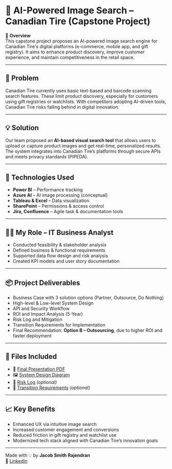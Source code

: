 # 🛒 AI-Powered Image Search – Canadian Tire (Capstone Project)

🚀 **Overview**  
This capstone project proposes an AI-powered image search engine for Canadian Tire's digital platforms (e-commerce, mobile app, and gift registry). It aims to enhance product discovery, improve customer experience, and maintain competitiveness in the retail space.

---

## 🎯 Problem  
Canadian Tire currently uses basic text-based and barcode scanning search features. These limit product discovery, especially for customers using gift registries or watchlists. With competitors adopting AI-driven tools, Canadian Tire risks falling behind in digital innovation.

---

## 💡 Solution  
Our team proposed an **AI-based visual search tool** that allows users to upload or capture product images and get real-time, personalized results. The system integrates into Canadian Tire’s platforms through secure APIs and meets privacy standards (PIPEDA).

---

## 🧠 Technologies Used  
- **Power BI** – Performance tracking  
- **Azure AI** – AI image processing (conceptual)  
- **Tableau & Excel** – Data visualization  
- **SharePoint** – Permissions & access control  
- **Jira, Confluence** – Agile task & documentation tools

---

## 👨‍💼 My Role – IT Business Analyst  
- Conducted feasibility & stakeholder analysis  
- Defined business & functional requirements  
- Supported data flow design and risk analysis  
- Created KPI models and user story documentation

---

## 📦 Project Deliverables  
- Business Case with 3 solution options (Partner, Outsource, Do Nothing)  
- High-level & Low-level System Design  
- API and Security Workflow  
- ROI and Impact Analysis (5-Year)  
- Risk Log and Mitigation  
- Transition Requirements for Implementation  
- Final Recommendation: **Option B – Outsourcing**, due to higher ROI and faster deployment

---

## 📁 Files Included  
- 📄 [Final Presentation PDF](./final-presentation.pdf)  
- 🖼️ [System Design Diagram](./system-design-diagram.png)  
- 📄 [Risk Log](./risk-log.pdf) *(optional)*  
- 📄 [Transition Requirements](./transition-requirements.pdf) *(optional)*

---

## 📈 Key Benefits  
- Enhanced UX via intuitive image search  
- Increased customer engagement and conversions  
- Reduced friction in gift registry and watchlist use  
- Modernized tech stack aligned with Canadian Tire’s innovation goals

---

Made with 💡 by **Jacob Smith Rajendran**  
🔗 [LinkedIn](https://www.linkedin.com/in/jacob-smith-rajendran-678316244)
